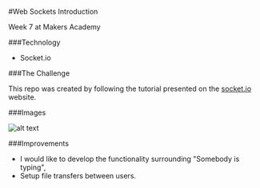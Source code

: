 #Web Sockets Introduction

Week 7 at Makers Academy

###Technology

- Socket.io


###The Challenge

This repo was created by following the tutorial presented on the
[socket.io](http://socket.io/get-started/chat/) website.

###Images

![alt text](images/chatserver 
"Chat Server")

###Improvements

- I would like to develop the functionality surrounding "Somebody is typing",
- Setup file transfers between users. 
